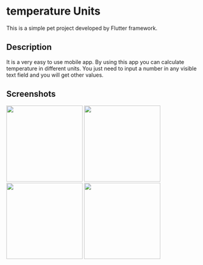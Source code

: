 # temperature Units

This is a simple pet project developed by Flutter framework.

## Description

It is a very easy to use mobile app. By using this app you can calculate temperature in different units. You just need to input a number in any visible text field and you will get other values.

## Screenshots

<p float="left">
  <img src="screenshots/1.splash.jpg" width="200" />
  <img src="screenshots/2.login.jpg" width="200" />
  <img src="screenshots/3.signup.jpg" width="200" />
  <img src="screenshots/4.resetpass.jpg" width="200" />
